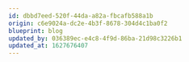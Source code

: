 ```yaml
---
id: dbbd7eed-520f-44da-a82a-fbcafb588a1b
origin: c6e9024a-dc2e-4b3f-8678-304d4c1ba0f2
blueprint: blog
updated_by: 036389ec-e4c8-4f9d-86ba-21d98c3226b1
updated_at: 1627676407
---
```

